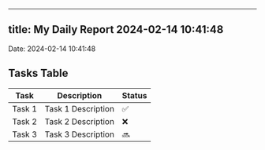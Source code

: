 
---
title: My Daily Report 2024-02-14 10:41:48
---

Date: 2024-02-14 10:41:48

## Tasks Table

| Task | Description | Status |
|------|-------------|--------|
| Task 1 | Task 1 Description | ✅ |
| Task 2 | Task 2 Description | ❌ |
| Task 3 | Task 3 Description | 🔜 |
